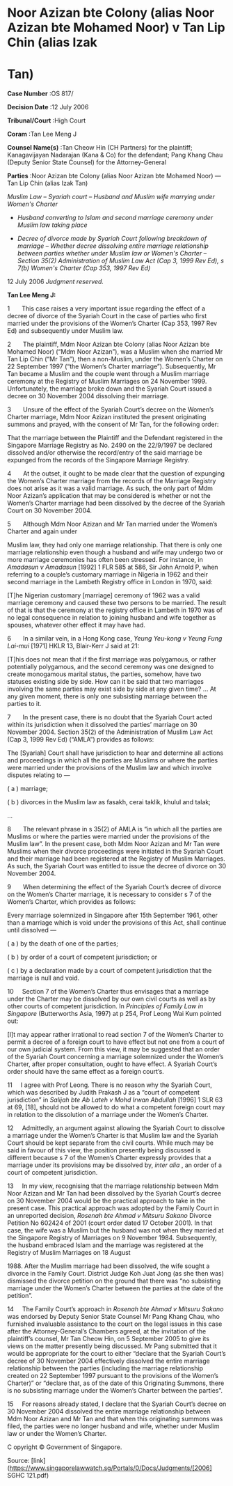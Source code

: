 # Noor Azizan bte Colony (alias Noor Azizan bte Mohamed Noor) v Tan Lip Chin (alias Izak 

# Tan) 



**Case Number** :OS 817/ 

**Decision Date** :12 July 2006 

**Tribunal/Court** :High Court 

**Coram** :Tan Lee Meng J 

**Counsel Name(s)** :Tan Cheow Hin (CH Partners) for the plaintiff; Kanagavijayan Nadarajan (Kana & Co) for the defendant; Pang Khang Chau (Deputy Senior State Counsel) for the Attorney-General 

**Parties** :Noor Azizan bte Colony (alias Noor Azizan bte Mohamed Noor) — Tan Lip Chin (alias Izak Tan) 

_Muslim Law_ – _Syariah court_ – _Husband and Muslim wife marrying under Women's Charter_ 

- _Husband converting to Islam and second marriage ceremony under Muslim law taking place_ 

- _Decree of divorce made by Syariah Court following breakdown of marriage_ – _Whether decree dissolving entire marriage relationship between parties whether under Muslim law or Women's Charter_ – _Section 35(2) Administration of Muslim Law Act (Cap 3, 1999 Rev Ed), s 7(b) Women's Charter (Cap 353, 1997 Rev Ed)_ 

12 July 2006 _Judgment reserved._ 

**Tan Lee Meng J:** 

1       This case raises a very important issue regarding the effect of a decree of divorce of the Syariah Court in the case of parties who first married under the provisions of the Women’s Charter (Cap 353, 1997 Rev Ed) and subsequently under Muslim law. 

2       The plaintiff, Mdm Noor Azizan bte Colony (alias Noor Azizan bte Mohamed Noor) (“Mdm Noor Azizan”), was a Muslim when she married Mr Tan Lip Chin (“Mr Tan”), then a non-Muslim, under the Women’s Charter on 22 September 1997 (“the Women’s Charter marriage”). Subsequently, Mr Tan became a Muslim and the couple went through a Muslim marriage ceremony at the Registry of Muslim Marriages on 24 November 1999. Unfortunately, the marriage broke down and the Syariah Court issued a decree on 30 November 2004 dissolving their marriage. 

3       Unsure of the effect of the Syariah Court’s decree on the Women’s Charter marriage, Mdm Noor Azizan instituted the present originating summons and prayed, with the consent of Mr Tan, for the following order: 

 That the marriage between the Plaintiff and the Defendant registered in the Singapore Marriage Registry as No. 2490 on the 22/9/1997 be declared dissolved and/or otherwise the record/entry of the said marriage be expunged from the records of the Singapore Marriage Registry. 

4       At the outset, it ought to be made clear that the question of expunging the Women’s Charter marriage from the records of the Marriage Registry does not arise as it was a valid marriage. As such, the only part of Mdm Noor Azizan’s application that may be considered is whether or not the Women’s Charter marriage had been dissolved by the decree of the Syariah Court on 30 November 2004. 

5       Although Mdm Noor Azizan and Mr Tan married under the Women’s Charter and again under 


Muslim law, they had only one marriage relationship. That there is only one marriage relationship even though a husband and wife may undergo two or more marriage ceremonies has often been stressed. For instance, in _Amadasun v Amadasun_ [1992] 1 FLR 585 at 586, Sir John Arnold P, when referring to a couple’s customary marriage in Nigeria in 1962 and their second marriage in the Lambeth Registry office in London in 1970, said: 

 [T]he Nigerian customary [marriage] ceremony of 1962 was a valid marriage ceremony and caused these two persons to be married. The result of that is that the ceremony at the registry office in Lambeth in 1970 was of no legal consequence in relation to joining husband and wife together as spouses, whatever other effect it may have had. 

6       In a similar vein, in a Hong Kong case, _Yeung Yeu-kong v Yeung Fung Lai-mui_ [1971] HKLR 13, Blair-Kerr J said at 21: 

 [T]his does not mean that if the first marriage was polygamous, or rather potentially polygamous, and the second ceremony was one designed to create monogamous marital status, the parties, somehow, have two statuses existing side by side. How can it be said that two marriages involving the same parties may exist side by side at any given time? ... At any given moment, there is only one subsisting marriage between the parties to it. 

7       In the present case, there is no doubt that the Syariah Court acted within its jurisdiction when it dissolved the parties’ marriage on 30 November 2004. Section 35(2) of the Administration of Muslim Law Act (Cap 3, 1999 Rev Ed) (“AMLA”) provides as follows: 

 The [Syariah] Court shall have jurisdiction to hear and determine all actions and proceedings in which all the parties are Muslims or where the parties were married under the provisions of the Muslim law and which involve disputes relating to — 

 ( a ) marriage; 

 ( b ) divorces in the Muslim law as fasakh, cerai taklik, khulul and talak; 

 ... 

8       The relevant phrase in s 35(2) of AMLA is “in which all the parties are Muslims or where the parties were married under the provisions of the Muslim law”. In the present case, both Mdm Noor Azizan and Mr Tan were Muslims when their divorce proceedings were initiated in the Syariah Court and their marriage had been registered at the Registry of Muslim Marriages. As such, the Syariah Court was entitled to issue the decree of divorce on 30 November 2004. 

9       When determining the effect of the Syariah Court’s decree of divorce on the Women’s Charter marriage, it is necessary to consider s 7 of the Women’s Charter, which provides as follows: 

 Every marriage solemnized in Singapore after 15th September 1961, other than a marriage which is void under the provisions of this Act, shall continue until dissolved — 

 ( a ) by the death of one of the parties; 

 ( b ) by order of a court of competent jurisdiction; or 

 ( c ) by a declaration made by a court of competent jurisdiction that the marriage is null and void. 


10     Section 7 of the Women’s Charter thus envisages that a marriage under the Charter may be dissolved by our own civil courts as well as by other courts of competent jurisdiction. In _Principles of Family Law in Singapore_ (Butterworths Asia, 1997) at p 254, Prof Leong Wai Kum pointed out: 

 [I]t may appear rather irrational to read section 7 of the Women’s Charter to permit a decree of a foreign court to have effect but not one from a court of our own judicial system. From this view, it may be suggested that an order of the Syariah Court concerning a marriage solemnized under the Women’s Charter, after proper consultation, ought to have effect. A Syariah Court’s order should have the same effect as a foreign court’s. 

11     I agree with Prof Leong. There is no reason why the Syariah Court, which was described by Judith Prakash J as a “court of competent jurisdiction” in _Salijah bte Ab Lateh v Mohd Irwan Abdullah_ <span class="citation">[1996] 1 SLR 63</span> at 69, [18], should not be allowed to do what a competent foreign court may in relation to the dissolution of a marriage under the Women’s Charter. 

12     Admittedly, an argument against allowing the Syariah Court to dissolve a marriage under the Women’s Charter is that Muslim law and the Syariah Court should be kept separate from the civil courts. While much may be said in favour of this view, the position presently being discussed is different because s 7 of the Women’s Charter expressly provides that a marriage under its provisions may be dissolved by, _inter alia_ , an order of a court of competent jurisdiction. 

13     In my view, recognising that the marriage relationship between Mdm Noor Azizan and Mr Tan had been dissolved by the Syariah Court’s decree on 30 November 2004 would be the practical approach to take in the present case. This practical approach was adopted by the Family Court in an unreported decision, _Rosenah bte Ahmad v Mitsuru Sakano_ Divorce Petition No 602424 of 2001 (court order dated 17 October 2001)_._ In that case, the wife was a Muslim but the husband was not when they married at the Singapore Registry of Marriages on 9 November 1984. Subsequently, the husband embraced Islam and the marriage was registered at the Registry of Muslim Marriages on 18 August 

1988\. After the Muslim marriage had been dissolved, the wife sought a divorce in the Family Court. District Judge Koh Juat Jong (as she then was) dismissed the divorce petition on the ground that there was “no subsisting marriage under the Women’s Charter between the parties at the date of the petition”. 

14     The Family Court’s approach in _Rosenah bte Ahmad v Mitsuru Sakano_ was endorsed by Deputy Senior State Counsel Mr Pang Khang Chau, who furnished invaluable assistance to the court on the legal issues in this case after the Attorney-General’s Chambers agreed, at the invitation of the plaintiff’s counsel, Mr Tan Cheow Hin, on 5 September 2005 to give its views on the matter presently being discussed. Mr Pang submitted that it would be appropriate for the court to either “declare that the Syariah Court’s decree of 30 November 2004 effectively dissolved the entire marriage relationship between the parties (including the marriage relationship created on 22 September 1997 pursuant to the provisions of the Women’s Charter)” or “declare that, as of the date of this Originating Summons, there is no subsisting marriage under the Women’s Charter between the parties”. 

15     For reasons already stated, I declare that the Syariah Court’s decree on 30 November 2004 dissolved the entire marriage relationship between Mdm Noor Azizan and Mr Tan and that when this originating summons was filed, the parties were no longer husband and wife, whether under Muslim law or under the Women’s Charter. 

 C opyright © Government of Singapore. 


Source: [link](https://www.singaporelawwatch.sg/Portals/0/Docs/Judgments/[2006] SGHC 121.pdf)
